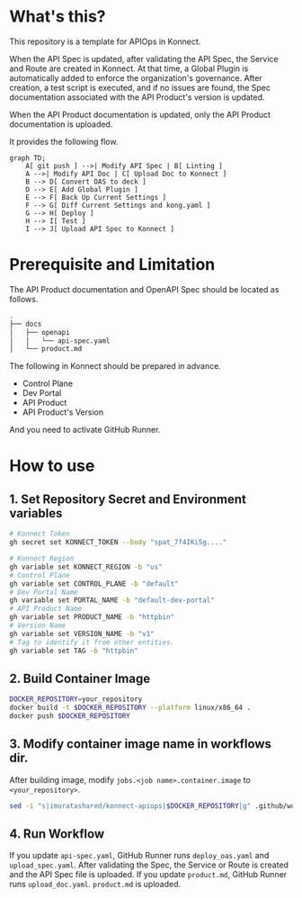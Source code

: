 # What's this?
This repository is a template for APIOps in Konnect.

When the API Spec is updated, after validating the API Spec, the Service and Route are created in Konnect.
At that time, a Global Plugin is automatically added to enforce the organization's governance.
After creation, a test script is executed, and if no issues are found, the Spec documentation associated with the API Product's version is updated.

When the API Product documentation is updated, only the API Product documentation is uploaded.

It provides the following flow.

```mermaid
graph TD;
    A[ git push ] -->| Modify API Spec | B[ Linting ]
    A -->| Modify API Doc | C[ Upload Doc to Konnect ]
    B --> D[ Convert OAS to deck ]
    D --> E[ Add Global Plugin ]
    E --> F[ Back Up Current Settings ]
    F --> G[ Diff Current Settings and kong.yaml ]
    G --> H[ Deploy ]
    H --> I[ Test ]
    I --> J[ Upload API Spec to Konnect ]
```



# Prerequisite and Limitation
The API Product documentation and OpenAPI Spec should be located as follows.
```sh
.
├── docs
│   ├── openapi
│   │   └── api-spec.yaml
│   └── product.md
```

The following in Konnect should be prepared in advance.
- Control Plane
- Dev Portal
- API Product
- API Product's Version

And you need to activate GitHub Runner.

# How to use
## 1. Set Repository Secret and Environment variables
```sh
# Konnect Token
gh secret set KONNECT_TOKEN --body "spat_7f4IKi5g...."
```

```sh
# Konnect Region
gh variable set KONNECT_REGION -b "us"
# Control Plane
gh variable set CONTROL_PLANE -b "default"
# Dev Portal Name
gh variable set PORTAL_NAME -b "default-dev-portal"
# API Product Name
gh variable set PRODUCT_NAME -b "httpbin"
# Version Name
gh variable set VERSION_NAME -b "v1"
# Tag to identify it from other entities.
gh variable set TAG -b "httpbin"
```

## 2. Build Container Image

```sh
DOCKER_REPOSITORY=your_repository
docker build -t $DOCKER_REPOSITORY --platform linux/x86_64 .
docker push $DOCKER_REPOSITORY
```

## 3. Modify container image name in workflows dir.

After building image, modify `jobs.<job name>.container.image` to `<your_repository>`.
```sh
sed -i "s|imuratashared/konnect-apiops|$DOCKER_REPOSITORY|g" .github/workflows/*
```

## 4. Run Workflow
If you update `api-spec.yaml`, GitHub Runner runs `deploy_oas.yaml` and `upload_spec.yaml`.
After validating the Spec, the Service or Route is created and the API Spec file is uploaded.
If you update `product.md`, GitHub Runner runs `upload_doc.yaml`.
`product.md` is uploaded.
